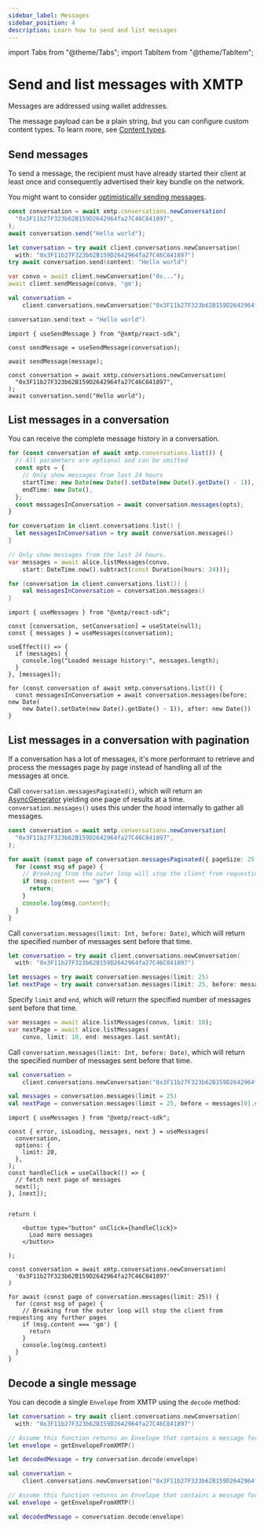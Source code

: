 ```yaml
---
sidebar_label: Messages
sidebar_position: 4
description: Learn how to send and list messages
---
```


import Tabs from "@theme/Tabs";
import TabItem from "@theme/TabItem";

# Send and list messages with XMTP

Messages are addressed using wallet addresses.

The message payload can be a plain string, but you can configure custom content types. To learn more, see [Content types](/docs/content-types/introduction).

## Send messages

To send a message, the recipient must have already started their client at least once and consequently advertised their key bundle on the network.

You might want to consider [optimistically sending messages](/docs/tutorials/optimistic-sending).

<Tabs groupId="sdk-langs">
<TabItem value="js" label="JavaScript">

```ts
const conversation = await xmtp.conversations.newConversation(
  "0x3F11b27F323b62B159D2642964fa27C46C841897",
);
await conversation.send("Hello world");
```

</TabItem>
<TabItem value="swift" label="Swift">

```swift
let conversation = try await client.conversations.newConversation(
  with: "0x3F11b27F323b62B159D2642964fa27C46C841897")
try await conversation.send(content: "Hello world")
```

</TabItem>
<TabItem value="dart" label="Dart">

```dart
var convo = await client.newConversation("0x...");
await client.sendMessage(convo, 'gm');
```

</TabItem>
<TabItem value="kotlin" label="Kotlin">

```kotlin
val conversation =
    client.conversations.newConversation("0x3F11b27F323b62B159D2642964fa27C46C841897")

conversation.send(text = "Hello world")
```

</TabItem>
<TabItem value="react" label="React - beta">

```tsx
import { useSendMessage } from "@xmtp/react-sdk";

const sendMessage = useSendMessage(conversation);

await sendMessage(message);
```

</TabItem>
<TabItem value="rn" label="React Native - beta">

```tsx
const conversation = await xmtp.conversations.newConversation(
  "0x3F11b27F323b62B159D2642964fa27C46C841897",
);
await conversation.send("Hello world");
```

</TabItem>
</Tabs>

## List messages in a conversation

You can receive the complete message history in a conversation.

<Tabs groupId="sdk-langs">
<TabItem value="js" label="JavaScript">

```ts
for (const conversation of await xmtp.conversations.list()) {
  // All parameters are optional and can be omitted
  const opts = {
    // Only show messages from last 24 hours
    startTime: new Date(new Date().setDate(new Date().getDate() - 1)),
    endTime: new Date(),
  };
  const messagesInConversation = await conversation.messages(opts);
}
```

</TabItem>
<TabItem value="swift" label="Swift">

```swift
for conversation in client.conversations.list() {
  let messagesInConversation = try await conversation.messages()
}
```

</TabItem>
<TabItem value="dart" label="Dart">

```dart
// Only show messages from the last 24 hours.
var messages = await alice.listMessages(convo,
    start: DateTime.now().subtract(const Duration(hours: 24)));
```

</TabItem>
<TabItem value="kotlin" label="Kotlin">

```kotlin
for (conversation in client.conversations.list()) {
    val messagesInConversation = conversation.messages()
}
```

</TabItem>
<TabItem value="react" label="React - beta">

```tsx
import { useMessages } from "@xmtp/react-sdk";

const [conversation, setConversation] = useState(null);
const { messages } = useMessages(conversation);

useEffect(() => {
  if (messages) {
    console.log("Loaded message history:", messages.length);
  }
}, [messages]);
```

</TabItem>
<TabItem value="rn" label="React Native - beta">

```tsx
for (const conversation of await xmtp.conversations.list()) {
  const messagesInConversation = await conversation.messages(before: new Date(
    new Date().setDate(new Date().getDate() - 1)), after: new Date())
}
```

</TabItem>
</Tabs>

## List messages in a conversation with pagination

If a conversation has a lot of messages, it's more performant to retrieve and process the messages page by page instead of handling all of the messages at once.

<Tabs groupId="sdk-langs">
<TabItem value="js" label="JavaScript">

Call `conversation.messagesPaginated()`, which will return an [AsyncGenerator](https://developer.mozilla.org/en-US/docs/Web/JavaScript/Reference/Global_Objects/AsyncGenerator) yielding one page of results at a time. `conversation.messages()` uses this under the hood internally to gather all messages.

```ts
const conversation = await xmtp.conversations.newConversation(
  "0x3F11b27F323b62B159D2642964fa27C46C841897",
);

for await (const page of conversation.messagesPaginated({ pageSize: 25 })) {
  for (const msg of page) {
    // Breaking from the outer loop will stop the client from requesting any further pages
    if (msg.content === "gm") {
      return;
    }
    console.log(msg.content);
  }
}
```

</TabItem>
<TabItem value="swift" label="Swift">

Call `conversation.messages(limit: Int, before: Date)`, which will return the specified number of messages sent before that time.

```swift
let conversation = try await client.conversations.newConversation(
  with: "0x3F11b27F323b62B159D2642964fa27C46C841897")

let messages = try await conversation.messages(limit: 25)
let nextPage = try await conversation.messages(limit: 25, before: messages[0].sent)
```

</TabItem>
<TabItem value="dart" label="Dart">

Specify `limit` and `end`, which will return the specified number
of messages sent before that time.

```dart
var messages = await alice.listMessages(convo, limit: 10);
var nextPage = await alice.listMessages(
    convo, limit: 10, end: messages.last.sentAt);
```

</TabItem>
<TabItem value="kotlin" label="Kotlin">

Call `conversation.messages(limit: Int, before: Date)`, which will return the specified number of messages sent before that time.

```kotlin
val conversation =
    client.conversations.newConversation("0x3F11b27F323b62B159D2642964fa27C46C841897")

val messages = conversation.messages(limit = 25)
val nextPage = conversation.messages(limit = 25, before = messages[0].sent)
```

</TabItem>
<TabItem value="react" label="React - beta">

```tsx
import { useMessages } from "@xmtp/react-sdk";

const { error, isLoading, messages, next } = useMessages(
  conversation,
  options: {
    limit: 20,
  },
);
const handleClick = useCallback(() => {
  // fetch next page of messages
  next();
}, [next]);


return (

    <button type="button" onClick={handleClick}>
      Load more messages
    </button>

);
```

</TabItem>
<TabItem value="rn" label="React Native - beta">

```tsx
const conversation = await xmtp.conversations.newConversation(
  '0x3F11b27F323b62B159D2642964fa27C46C841897'
)

for await (const page of conversation.messages(limit: 25)) {
  for (const msg of page) {
    // Breaking from the outer loop will stop the client from requesting any further pages
    if (msg.content === 'gm') {
      return
    }
    console.log(msg.content)
  }
}
```

</TabItem>
</Tabs>

## Decode a single message

You can decode a single `Envelope` from XMTP using the `decode` method:

<Tabs groupId="sdk-langs">
<TabItem value="swift" label="Swift">

```swift
let conversation = try await client.conversations.newConversation(
  with: "0x3F11b27F323b62B159D2642964fa27C46C841897")

// Assume this function returns an Envelope that contains a message for the above conversation
let envelope = getEnvelopeFromXMTP()

let decodedMessage = try conversation.decode(envelope)
```

</TabItem>
<TabItem value="kotlin" label="Kotlin -beta" default>

```kotlin
val conversation =
    client.conversations.newConversation("0x3F11b27F323b62B159D2642964fa27C46C841897")

// Assume this function returns an Envelope that contains a message for the above conversation
val envelope = getEnvelopeFromXMTP()

val decodedMessage = conversation.decode(envelope)
```

</TabItem>
</Tabs>
